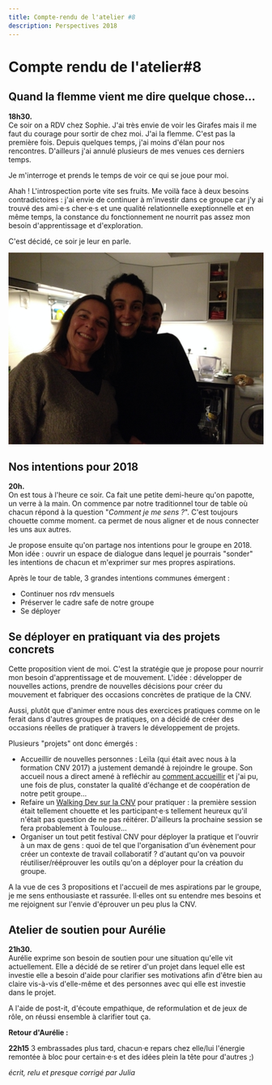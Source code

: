 ```yaml
---
title: Compte-rendu de l'atelier #8
description: Perspectives 2018
---
```


# Compte rendu de l'atelier#8

## Quand la flemme vient me dire quelque chose...

**18h30.**  
Ce soir on a RDV chez Sophie. J'ai très envie de voir les Girafes mais il me faut du courage pour sortir de chez moi. J'ai la flemme. C'est pas la première fois. Depuis quelques temps, j'ai moins d'élan pour nos rencontres. D'ailleurs j'ai annulé plusieurs de mes venues ces derniers temps.  

Je m'interroge et prends le temps de voir ce qui se joue pour moi.  

Ahah ! L'introspection porte vite ses fruits. Me voilà face à deux besoins contradictoires : j'ai envie de continuer à m'investir dans ce groupe car j'y ai trouvé des ami·e·s cher·e·s et une qualité relationnelle exeptionnelle et en même temps, la constance du fonctionnement ne nourrit pas assez mon besoin d'apprentissage et d'exploration. 

C'est décidé, ce soir je leur en parle. 

![Sophie, Aurélie et Jérôme](https://github.com/cnvpoilsauxpieds/documentation/blob/master/media/atelier-8/sophie-aurelie-jerome.jpg)

## Nos intentions pour 2018

**20h.**  
On est tous à l'heure ce soir. Ca fait une petite demi-heure qu'on papotte, un verre à la main. On commence par notre traditionnel tour de table où chacun répond à la question "*Comment je me sens ?*". C'est toujours chouette comme moment. ca permet de nous aligner et de nous connecter les uns aux autres.  

Je propose ensuite qu'on partage nos intentions pour le groupe en 2018. Mon idée : ouvrir un espace de dialogue dans lequel je pourrais "sonder" les intentions de chacun et m'exprimer sur mes propres aspirations.

Après le tour de table, 3 grandes intentions communes émergent : 
- Continuer nos rdv mensuels
- Préserver le cadre safe de notre groupe 
- Se déployer


## Se déployer en pratiquant via des projets concrets
Cette proposition vient de moi. C'est la stratégie que je propose pour nourrir mon besoin d'apprentissage et de mouvement. L'idée : développer de nouvelles actions, prendre de nouvelles décisions pour créer du mouvement et fabriquer des occasions concrètes de pratique de la CNV. 

Aussi, plutôt que d'animer entre nous des exercices pratiques comme on le ferait dans d'autres groupes de pratiques, on a décidé de créer des occasions réelles de pratiquer à travers le développement de projets. 

Plusieurs "projets" ont donc émergés : 
- Accueillir de nouvelles personnes : Leïla (qui était avec nous à la formation CNV 2017) a justement demandé à rejoindre le groupe. Son accueil nous a direct amené à refléchir au [comment accueillir]() et j'ai pu, une fois de plus, constater la qualité d'échange et de coopération de notre petit groupe...
- Refaire un [Walking Dev sur la CNV](http://walkingdev.fr/#walkingdev/cnv/blob/master/v-34/faq.md) pour pratiquer : la première session était tellement chouette et les participant·e·s tellement heureux qu'il n'était pas question de ne pas réitérer. D'ailleurs la prochaine session se fera probablement à Toulouse...
- Organiser un tout petit festival CNV pour déployer la pratique et l'ouvrir à un max de gens : quoi de tel que l'organisation d'un évènement pour créer un contexte de travail collaboratif ? d'autant qu'on va pouvoir réutiliser/rééprouver les outils qu'on a déployer pour la création du groupe. 

A la vue de ces 3 propositions et l'accueil de mes aspirations par le groupe, je me sens enthousiaste et rassurée. Il·elles ont su entendre mes besoins et me rejoignent sur l'envie d'éprouver un peu plus la CNV.


## Atelier de soutien pour Aurélie
**21h30.**  
Aurélie exprime son besoin de soutien pour une situation qu'elle vit actuellement. Elle a décidé de se retirer d'un projet dans lequel elle est investie elle a besoin d'aide pour clarifier ses motivations afin d'être bien au claire vis-à-vis d'elle-même et des personnes avec qui elle est investie dans le projet. 

A l'aide de post-it, d'écoute empathique, de reformulation et de jeux de rôle, on réussi ensemble à clarifier tout ça. 

**Retour d'Aurélie :** 

**22h15**
3 embrassades plus tard, chacun·e repars chez elle/lui l'énergie remontée à bloc pour certain·e·s et des idées plein la tête pour d'autres ;)

*écrit, relu et presque corrigé par Julia*





